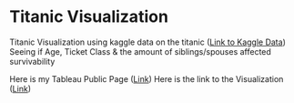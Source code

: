 # Titanic Visualization
Titanic Visualization using kaggle data on the titanic ([Link to Kaggle Data](https://www.kaggle.com/c/titanic))
Seeing if Age, Ticket Class & the amount of siblings/spouses affected survivability

Here is my Tableau Public Page ([Link](https://public.tableau.com/profile/johnathon.pathoumphanh#!/))
Here is the link to the Visualization ([Link](https://public.tableau.com/profile/johnathon.pathoumphanh#!/vizhome/TableauTestTitanicKaggleData/TitanicData))